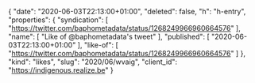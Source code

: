 {
  "date": "2020-06-03T22:13:00+01:00",
  "deleted": false,
  "h": "h-entry",
  "properties": {
    "syndication": [
      "https://twitter.com/baphometadata/status/1268249966960664576"
    ],
    "name": [
      "Like of @baphometadata's tweet"
    ],
    "published": [
      "2020-06-03T22:13:00+01:00"
    ],
    "like-of": [
      "https://twitter.com/baphometadata/status/1268249966960664576"
    ]
  },
  "kind": "likes",
  "slug": "2020/06/wvaig",
  "client_id": "https://indigenous.realize.be"
}
